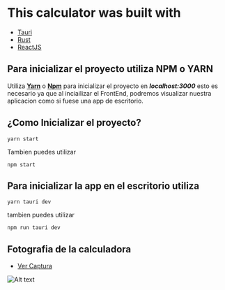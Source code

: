 # This calculator was built with 
- [Tauri](https://github.com/tauri-apps/tauri)
- [Rust](https://github.com/tauri-apps/tauri)
- [ReactJS](https://reactjs.org/)

## Para inicializar el proyecto utiliza NPM o YARN

Utiliza **[Yarn](https://yarnpkg.com/)** o **[Npm](https://www.npmjs.com/)** para inicializar el proyecto en ***localhost:3000***
esto es necesario ya que al inciailizar el FrontEnd, podremos visualizar nuestra aplicacion como si fuese una app de escritorio.

## ¿Como Inicializar el proyecto?
```
yarn start
```
Tambien puedes utilizar
```
npm start
```

## Para inicializar la app en el escritorio utiliza
```
yarn tauri dev
```
tambien puedes utilizar
```
npm run tauri dev
```

## Fotografia de la calculadora
- [Ver Captura](https://cloud.degoo.com/share/uTbnGwOZ2VsKuIjVWO97Cw)

![Alt text](https://lh3.googleusercontent.com/KLm8TmNFSPGTMy1rs3_qHF1pgvCSsvLq-ES_htMloHuhb_mcOM0oPZ6Uep1J5kM-ye4PG6IK4ar754az5ses7QuPvs6mesuAqtNGlg=w1366-h661-rw-sm-pa-nu-v0)

